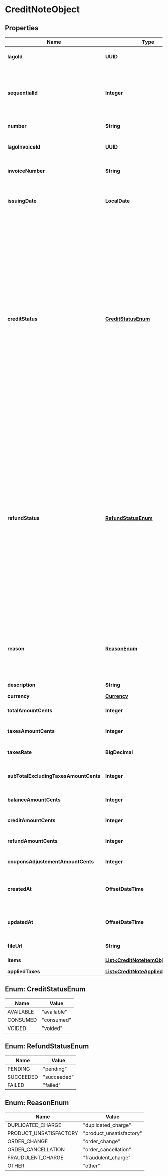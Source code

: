 

# CreditNoteObject


## Properties

| Name | Type | Description | Notes |
|------------ | ------------- | ------------- | -------------|
|**lagoId** | **UUID** | The credit note unique identifier, created by Lago. |  |
|**sequentialId** | **Integer** | The sequential identifier of the credit note, specifically scoped on the associated invoice. It provides a unique numerical identifier for the credit note within the context of the invoice. |  |
|**number** | **String** | The credit note unique number. |  |
|**lagoInvoiceId** | **UUID** | Unique identifier assigned to the invoice that the credit note belongs to |  |
|**invoiceNumber** | **String** | The invoice unique number, related to the credit note. |  |
|**issuingDate** | **LocalDate** | The date of creation of the credit note. It follows the ISO 8601 date format and provides the specific date when the credit note was created. |  |
|**creditStatus** | [**CreditStatusEnum**](#CreditStatusEnum) | The status of the credit portion of the credit note. It indicates the current state or condition of the credit amount associated with the credit note. The possible values for this field are:  - &#x60;available&#x60;: this status indicates that an amount remains available for future usage. The credit can be applied towards future transactions or invoices. - &#x60;consumed&#x60;: this status indicates that the credit amount has been fully consumed. The remaining amount is 0, indicating that the credit has been utilized in its entirety. - &#x60;voided&#x60;: this status indicates that the remaining amount of the credit cannot be used any further. The credit has been voided and is no longer available for application or redemption. |  [optional] |
|**refundStatus** | [**RefundStatusEnum**](#RefundStatusEnum) | The status of the refund portion of the credit note. It indicates the current state or condition of the refund associated with the credit note. The possible values for this field are:  - &#x60;pending&#x60;: this status indicates that the refund is pending execution. The refund request has been initiated but has not been processed or completed yet. - &#x60;succeeded&#x60;: this status indicates that the refund has been successfully executed. The refund amount has been processed and returned to the customer or the designated recipient. - &#x60;failed&#x60;: this status indicates that the refund failed to execute. The refund request encountered an error or unsuccessful processing, and the refund amount could not be returned. |  [optional] |
|**reason** | [**ReasonEnum**](#ReasonEnum) | The reason of the credit note creation. Possible values are &#x60;duplicated_charge&#x60;, &#x60;product_unsatisfactory&#x60;, &#x60;order_change&#x60;, &#x60;order_cancellation&#x60;, &#x60;fraudulent_charge&#x60; or &#x60;other&#x60;. |  |
|**description** | **String** | The description of the credit note. |  [optional] |
|**currency** | [**Currency**](Currency.md) |  |  |
|**totalAmountCents** | **Integer** | The total amount of the credit note, expressed in cents. |  |
|**taxesAmountCents** | **Integer** | The tax amount of the credit note, expressed in cents. |  |
|**taxesRate** | **BigDecimal** | The tax rate associated with this specific credit note. |  |
|**subTotalExcludingTaxesAmountCents** | **Integer** | The subtotal of the credit note excluding any applicable taxes, expressed in cents. |  |
|**balanceAmountCents** | **Integer** | The remaining credit note amount, expressed in cents. |  |
|**creditAmountCents** | **Integer** | The credited amount of the credit note, expressed in cents. |  |
|**refundAmountCents** | **Integer** | The refunded amount of the credit note, expressed in cents. |  |
|**couponsAdjustementAmountCents** | **Integer** | The pro-rated amount of the coupons applied to the source invoice. |  |
|**createdAt** | **OffsetDateTime** | The date when the credit note was created. It is expressed in Coordinated Universal Time (UTC). |  |
|**updatedAt** | **OffsetDateTime** | The date when the credit note was last updated. It is expressed in Coordinated Universal Time (UTC). |  |
|**fileUrl** | **String** | The PDF file of the credit note. |  [optional] |
|**items** | [**List&lt;CreditNoteItemObject&gt;**](CreditNoteItemObject.md) | Array of credit note’s items. |  [optional] |
|**appliedTaxes** | [**List&lt;CreditNoteAppliedTaxObject&gt;**](CreditNoteAppliedTaxObject.md) |  |  [optional] |



## Enum: CreditStatusEnum

| Name | Value |
|---- | -----|
| AVAILABLE | &quot;available&quot; |
| CONSUMED | &quot;consumed&quot; |
| VOIDED | &quot;voided&quot; |



## Enum: RefundStatusEnum

| Name | Value |
|---- | -----|
| PENDING | &quot;pending&quot; |
| SUCCEEDED | &quot;succeeded&quot; |
| FAILED | &quot;failed&quot; |



## Enum: ReasonEnum

| Name | Value |
|---- | -----|
| DUPLICATED_CHARGE | &quot;duplicated_charge&quot; |
| PRODUCT_UNSATISFACTORY | &quot;product_unsatisfactory&quot; |
| ORDER_CHANGE | &quot;order_change&quot; |
| ORDER_CANCELLATION | &quot;order_cancellation&quot; |
| FRAUDULENT_CHARGE | &quot;fraudulent_charge&quot; |
| OTHER | &quot;other&quot; |



